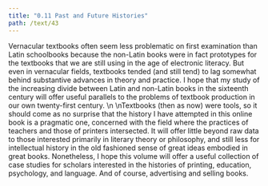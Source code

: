 ```yaml
---
title: "0.11 Past and Future Histories"
path: /text/43
---
```

Vernacular textbooks often seem less problematic on first examination than Latin schoolbooks because the non-Latin books were in fact prototypes for the textbooks that we are still using in the age of electronic literacy. But even in vernacular fields, textbooks tended (and still tend) to lag somewhat behind substantive advances in theory and practice. I hope that my study of the increasing divide between Latin and non-Latin books in the sixteenth century will offer useful parallels to the problems of textbook production in our own twenty-first century.\n\nTextbooks (then as now) were tools, so it should come as no surprise that the history I have attempted in this online book is a pragmatic one, concerned with the field where the practices of teachers and those of printers intersected. It will offer little beyond raw data to those interested primarily in literary theory or philosophy, and still less for intellectual history in the old fashioned sense of great ideas embodied in great books. Nonetheless, I hope this volume will offer a useful collection of case studies for scholars interested in the histories of printing, education, psychology, and language. And of course, advertising and selling books.
